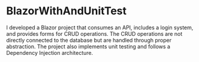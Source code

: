 # BlazorWithAndUnitTest
I developed a Blazor project that consumes an API, includes a login system, and provides forms for CRUD operations. The CRUD operations are not directly connected to the database but are handled through proper abstraction. The project also implements unit testing and follows a Dependency Injection architecture.

